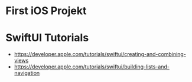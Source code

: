 # First iOS Projekt

# SwiftUI Tutorials


* https://developer.apple.com/tutorials/swiftui/creating-and-combining-views
* https://developer.apple.com/tutorials/swiftui/building-lists-and-navigation
